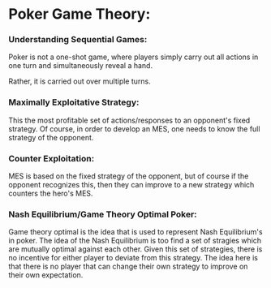# Poker Game Theory:

### Understanding Sequential Games:
Poker is not a one-shot game, where players simply carry out all actions in one 
turn and simultaneously reveal a hand.

Rather, it is carried out over multiple turns.

### Maximally Exploitative Strategy:
This the most profitable set of actions/responses to an opponent's fixed strategy. 
Of course, in order to develop an MES, one needs to know the full strategy of the
opponent. 

### Counter Exploitation: 
MES is based on the fixed strategy of the opponent, but of course if the opponent 
recognizes this, then they can improve to a new strategy which counters the hero's
MES. 

### Nash Equilibrium/Game Theory Optimal Poker: 
Game theory optimal is the idea that is used to represent Nash Equilibrium's in poker. 
The idea of the Nash Equilibrium is too find a set of stragies which are mutually
optimal against each other. Given this set of strategies, there is no incentive for either 
player to deviate from this strategy. The idea here is that there is no player that
can change their own strategy to improve on their own expectation. 


